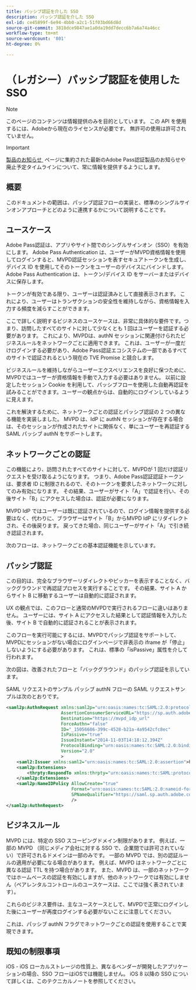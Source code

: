 ```yaml
---
title: パッシブ認証を介した SSO
description: パッシブ認証を介した SSO
exl-id: ce45899f-6e94-4bb0-a2c1-51f03bd66d8d
source-git-commit: 3818dce9847ae1a0da19dd7decc6b7a6a74a46cc
workflow-type: tm+mt
source-wordcount: '801'
ht-degree: 0%

---
```


# （レガシー）パッシブ認証を使用した SSO

>[!NOTE]
>
>このページのコンテンツは情報提供のみを目的としています。 この API を使用するには、Adobeから現在のライセンスが必要です。 無許可の使用は許可されていません。

>[!IMPORTANT]
>
> [&#x200B; 製品のお知らせ &#x200B;](/help/authentication/product-announcements.md) ページに集約された最新のAdobe Pass認証製品のお知らせや廃止予定タイムラインについて、常に情報を提供するようにします。

## 概要

このドキュメントの範囲は、パッシブ認証フローの実装と、標準のシングルサインオンアプローチとどのように連携するかについて説明することです。

## ユースケース

Adobe Pass認証は、アプリやサイト間でのシングルサインオン（SSO）を有効にします。 Adobe Pass Authentication は、ユーザーがMVPD資格情報を使用してログインすると、MVPD認証セッションを表すセキュアトークンを生成し、デバイス ID を使用してそのトークンをユーザーのデバイスにバインドします。 Adobe Pass Authentication は、トークン/デバイス ID をサーバーまたはデバイスに保存します。

トークンが有効である限り、ユーザーは認証済みとして直接表示されます。 これにより、ユーザーはトランザクションの安全性を維持しながら、資格情報を入力する頻度を減らすことができます。



ここで詳しく説明するビジネスのユースケースは、非常に具体的な要件です。つまり、訪問したすべてのサイトに対して少なくとも 1 回はユーザーを認証する必要があります。 これにより、MVPDは、authN セッションに関連付けられたビジネスルールをネットワークごとに適用できます。 これは、ユーザーが一度だけログインする必要があり、Adobe Pass認証エコシステムの一部であるすべてのサイトで認証されるという現在の TVE Promise と競合します。



ビジネスルールを維持しながらユーザーエクスペリエンスを良好に保つために、MVPDではユーザーが資格情報を手動で入力する必要はありません。 以前に設定したセッション Cookie を利用して、パッシブフローを使用した自動再認証を試みることができます。ユーザーの観点からは、自動的にログインしているように見えます。



これを解決するために、ネットワークごとの認証とパッシブ認証の 2 つの異なる機能を実装しました。 MVPD は、IdP に authN セッションが存在する場合は、そのセッションが作成されたサイトに関係なく、単にユーザーを再認証する SAML パッシブ authN をサポートします。



## ネットワークごとの認証

この機能により、訪問されたすべてのサイトに対して、MVPDが 1 回だけ認証リクエストを受け取るようになります。 つまり、Adobe Pass認証認証トークンは、要求者 ID に制限されるので、そのトークンを要求したネットワークに対してのみ有効になります。 その結果、ユーザーがサイト「A」で認証を行い、その後サイト「B」にアクセスした場合は、認証が必要になります。



MVPD IdP ではユーザーは既に認証されているので、ログイン情報を提供する必要はなく、代わりに、ブラウザーはサイト「B」からMVPD IdP にリダイレクトされ、その後戻ります。 戻ってきた場合、同じユーザーがサイト「A」で引き続き認証されます。



次のフローは、ネットワークごとの基本認証機能を示しています。





## パッシブ認証

この目的は、完全なブラウザーリダイレクトやピッカーを表示することなく、バックグラウンドで再認証プロセスを実行することです。 その結果、サイト A からサイト B に移動するユーザーは自動的に認証されます。



UX の観点では、このフローと通常のMVPDで実行されるフローに違いはありません。 ユーザーには、サイト A にアクセスした結果として認証情報を入力した後、サイト B で自動的に認証されることが表示されます。



このフローを実行可能にするには、MVPDでパッシブ認証をサポートして、MVPDにセッションがない場合にログインページで非表示の iframe が「停止」しないようにする必要があります。 これは、標準の「isPassive」属性を介して行われます。



次の図は、改善されたフローと「バックグラウンド」のパッシブ認証を示しています。





SAML リクエストのサンプル
パッシブ authN フローの SAML リクエストサンプルは次のとおりです。


```xml
<saml2p:AuthnRequest xmlns:saml2p="urn:oasis:names:tc:SAML:2.0:protocol"
                     AssertionConsumerServiceURL="https://sp.auth.adobe.com/sp/saml/SAMLAssertionConsumer"
                     Destination="https://mvpd_idp_url"
                     ForceAuthn="false"
                     ID="_15056686-399c-4528-b21a-4a9542cfc8ec"
                     IsPassive="true"
                     IssueInstant="2014-11-03T14:18:12.394Z"
                     ProtocolBinding="urn:oasis:names:tc:SAML:2.0:bindings:HTTP-POST"
                     Version="2.0"
                     >
    <saml2:Issuer xmlns:saml2="urn:oasis:names:tc:SAML:2.0:assertion">https://saml.sp.auth.adobe.com </saml2:Issuer>
    <saml2p:Extensions>
        <thrpty:RespondTo xmlns:thrpty="urn:oasis:names:tc:SAML:protocol:ext:third-party">https://saml.sp.auth.adobe.com</thrpty:RespondTo>
    </saml2p:Extensions>
    <saml2p:NameIDPolicy AllowCreate="true"
                         Format="urn:oasis:names:tc:SAML:2.0:nameid-format:transient"
                         SPNameQualifier="https://saml.sp.auth.adobe.com"
                         />
</saml2p:AuthnRequest>
```

## ビジネスルール

MVPD には、特定の SSO スコーピングドメイン制限があります。 例えば、一部の MVPD （同じメディア会社に対する SSO で、企業間では許可されていない）で許可されるドメインは一部のみです。
一部の MVPD では、別の認証ルールの適用が必要になる場合があります。 例えば、MVPD はネットワークごとに異なる認証 TTL を持つ場合があります。 また、MVPD は、一部のネットワークではホームベースの認証を有効にしますが、他のネットワークでは有効にしません（ペアレンタルコントロールのユースケースは、ここでは強く表されています）。


これらのビジネス要件は、主なユースケースとして、MVPDで正常にログインした後にユーザーが再度ログインする必要がないことに注意してください。

これは、パッシブ authN フラグでネットワークごとの認証を使用することで実現できます。



## 既知の制限事項

iOS - iOS ローカルストレージの性質上、異なるベンダーが開発したアプリケーションの場合、SSO フローはiOSでは機能しません。 iOS 8 以降の SSO について詳しくは、このテクニカルノートを参照してください。


<!--
>[!RELATEDINFORMATION]
>* Single Sign-On on iOS
>* SSO on iOS when using the Adobe Pass Authentication Access Enabler
-->
